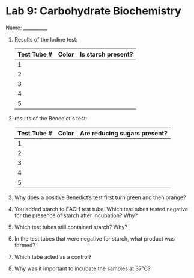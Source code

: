# Lab 9: Carbohydrate Biochemistry

Name: __________

1. Results of the Iodine test:

   | Test Tube # | Color | Is starch present? |
   | ----------- | ----- | ------------------ |
   | 1           |       |                    |
   | 2           |       |                    |
   | 3           |       |                    |
   | 4           |       |                    |
   | 5           |       |                    |

2. results of the Benedict's test:

   | Test Tube  # | Color | Are reducing sugars present? |
   | ------------ | ----- | ---------------------------- |
   | 1            |       |                              |
   | 2            |       |                              |
   | 3            |       |                              |
   | 4            |       |                              |
   | 5            |       |                              |

   

3. Why does a positive Benedict’s test first turn green and then orange?

4. You added starch to EACH test tube. Which test tubes tested negative for the presence of
   starch after incubation? Why?

5. Which test tubes still contained starch? Why?

6. In the test tubes that were negative for starch, what product was formed?

7. Which tube acted as a control?

8. Why was it important to incubate the samples at 37°C?